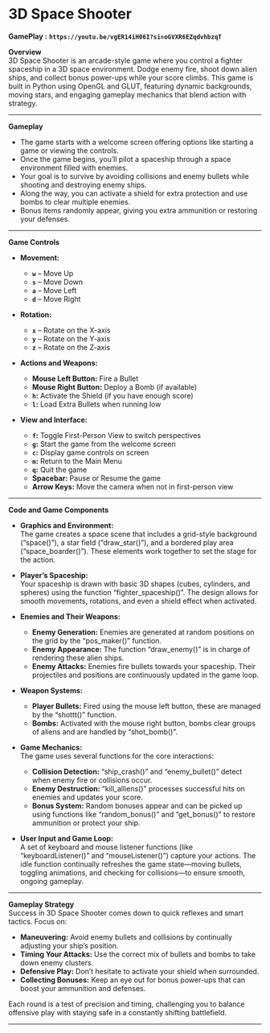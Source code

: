 # 3D Space Shooter

**GamePlay :**
**`https://youtu.be/vgER14iH06I?si=oGVXR6EZqdvhbzqT`**

**Overview**  
3D Space Shooter is an arcade-style game where you control a fighter spaceship in a 3D space environment. Dodge enemy fire, shoot down alien ships, and collect bonus power-ups while your score climbs. This game is built in Python using OpenGL and GLUT, featuring dynamic backgrounds, moving stars, and engaging gameplay mechanics that blend action with strategy.

---

**Gameplay**  
- The game starts with a welcome screen offering options like starting a game or viewing the controls.
- Once the game begins, you’ll pilot a spaceship through a space environment filled with enemies.
- Your goal is to survive by avoiding collisions and enemy bullets while shooting and destroying enemy ships.
- Along the way, you can activate a shield for extra protection and use bombs to clear multiple enemies.
- Bonus items randomly appear, giving you extra ammunition or restoring your defenses.

---

**Game Controls**

- **Movement:**
  - **`w`** – Move Up
  - **`s`** – Move Down
  - **`a`** – Move Left
  - **`d`** – Move Right

- **Rotation:**
  - **`x`** – Rotate on the X-axis
  - **`y`** – Rotate on the Y-axis
  - **`z`** – Rotate on the Z-axis

- **Actions and Weapons:**
  - **Mouse Left Button:** Fire a Bullet
  - **Mouse Right Button:** Deploy a Bomb (if available)
  - **`h`:** Activate the Shield (if you have enough score)
  - **`l`:** Load Extra Bullets when running low

- **View and Interface:**
  - **`f`:** Toggle First-Person View to switch perspectives
  - **`g`:** Start the game from the welcome screen
  - **`c`:** Display game controls on screen
  - **`m`:** Return to the Main Menu
  - **`q`:** Quit the game
  - **Spacebar:** Pause or Resume the game
  - **Arrow Keys:** Move the camera when not in first-person view

---

**Code and Game Components**

- **Graphics and Environment:**  
  The game creates a space scene that includes a grid-style background (“space()”), a star field (“draw_star()”), and a bordered play area (“space_boarder()”). These elements work together to set the stage for the action.

- **Player’s Spaceship:**  
  Your spaceship is drawn with basic 3D shapes (cubes, cylinders, and spheres) using the function “fighter_spaceship()”. The design allows for smooth movements, rotations, and even a shield effect when activated.

- **Enemies and Their Weapons:**  
  - **Enemy Generation:** Enemies are generated at random positions on the grid by the “pos_maker()” function.
  - **Enemy Appearance:** The function “draw_enemy()” is in charge of rendering these alien ships.
  - **Enemy Attacks:** Enemies fire bullets towards your spaceship. Their projectiles and positions are continuously updated in the game loop.

- **Weapon Systems:**  
  - **Player Bullets:** Fired using the mouse left button, these are managed by the “shottt()” function.
  - **Bombs:** Activated with the mouse right button, bombs clear groups of aliens and are handled by “shot_bomb()”.

- **Game Mechanics:**  
  The game uses several functions for the core interactions:
  - **Collision Detection:** “ship_crash()” and “enemy_bullet()” detect when enemy fire or collisions occur.
  - **Enemy Destruction:** “kill_alliens()” processes successful hits on enemies and updates your score.
  - **Bonus System:** Random bonuses appear and can be picked up using functions like “random_bonus()” and “get_bonus()” to restore ammunition or protect your ship.

- **User Input and Game Loop:**  
  A set of keyboard and mouse listener functions (like “keyboardListener()” and “mouseListener()”) capture your actions. The idle function continually refreshes the game state—moving bullets, toggling animations, and checking for collisions—to ensure smooth, ongoing gameplay.

---

**Gameplay Strategy**  
Success in 3D Space Shooter comes down to quick reflexes and smart tactics. Focus on:
- **Maneuvering:** Avoid enemy bullets and collisions by continually adjusting your ship’s position.
- **Timing Your Attacks:** Use the correct mix of bullets and bombs to take down enemy clusters.
- **Defensive Play:** Don’t hesitate to activate your shield when surrounded.
- **Collecting Bonuses:** Keep an eye out for bonus power-ups that can boost your ammunition and defenses.

Each round is a test of precision and timing, challenging you to balance offensive play with staying safe in a constantly shifting battlefield.

---

